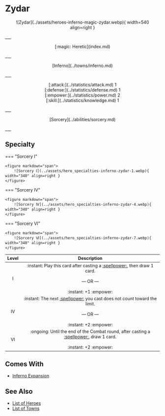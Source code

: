 # Zydar

<p style="text-align: center;" markdown>![Zydar](../assets/heroes-inferno-magic-zydar.webp){ width=540 align=right }</p>
___
<p style="text-align: center;" markdown>[:magic: Heretic](index.md)</p>
___
<p style="text-align: center;" markdown>[Inferno](../towns/inferno.md)</p>
___

<p style="text-align: center;" markdown>[:attack:](../statistics/attack.md)&nbsp;1</br>[:defense:](../statistics/defense.md)&nbsp;1</br>[:empower:](../statistics/power.md)&nbsp;2</br>[:skill:](../statistics/knowledge.md)&nbsp;1</p>
___
<p style="text-align: center;" markdown>[Sorcery](../abilities/sorcery.md)</p>
___

## Specialty

=== "Sorcery Ⅰ"

    <figure markdown="span">
        ![Sorcery Ⅰ](../assets/hero_specialties-inferno-zydar-1.webp){ width="340" align=right }
    </figure>

=== "Sorcery Ⅳ"

    <figure markdown="span">
        ![Sorcery Ⅳ](../assets/hero_specialties-inferno-zydar-4.webp){ width="340" align=right }
    </figure>

=== "Sorcery Ⅵ"

    <figure markdown="span">
        ![Sorcery Ⅵ](../assets/hero_specialties-inferno-zydar-7.webp){ width="340" align=right }
    </figure>


| Level | Description |
| :---: | :---: |
| Ⅰ | :instant: Play this card after casting a [:spellpower:](../spells/index.md), then draw 1 card.<br><br>— OR —<br><br>:instant: +1 :empower: |
| Ⅳ | :instant: The next [:spellpower:](../spells/index.md) you cast does not count toward the limit.<br><br>— OR —<br><br>:instant: +2 :empower: |
| Ⅵ | :ongoing: Until the end of the Combat round, after casting a [:spellpower:](../spells/index.md), draw 1 card.<br><br>:instant: +2 :empower: |


## Comes With

- [Inferno Expansion](../content/inferno_expansion.md)


## See Also

- [List of Heroes](index.md)
- [List of Towns](../towns/index.md)

